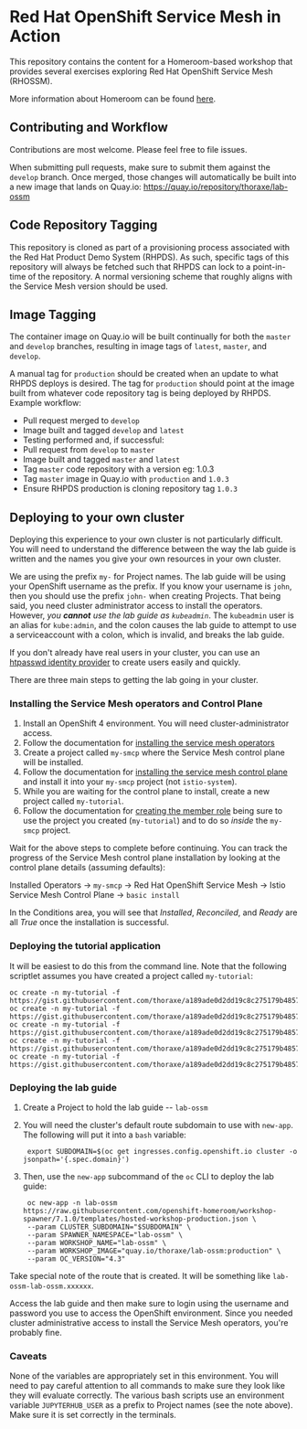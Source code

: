 # Red Hat OpenShift Service Mesh in Action
This repository contains the content for a Homeroom-based workshop that
provides several exercises exploring Red Hat OpenShift Service Mesh (RHOSSM).

More information about Homeroom can be found [here](https://github.com/openshift-homeroom/lab-workshop-content).

## Contributing and Workflow
Contributions are most welcome. Please feel free to file issues.

When submitting pull requests, make sure to submit them against the `develop`
branch. Once merged, those changes will automatically be built into a new
image that lands on Quay.io: https://quay.io/repository/thoraxe/lab-ossm

## Code Repository Tagging
This repository is cloned as part of a provisioning process associated with
the Red Hat Product Demo System (RHPDS). As such, specific tags of this
repository will always be fetched such that RHPDS can lock to a point-in-time
of the repository. A normal versioning scheme that roughly aligns with the Service Mesh version should be used.

## Image Tagging
The container image on Quay.io will be built continually for both the
`master` and `develop` branches, resulting in image tags of `latest`,
`master`, and `develop`.

A manual tag for `production` should be created when an update to what RHPDS
deploys is desired. The tag for `production` should point at the image built
from whatever code repository tag is being deployed by RHPDS.
Example workflow:

* Pull request merged to `develop`
* Image built and tagged `develop` and `latest`
* Testing performed and, if successful:
* Pull request from `develop` to `master`
* Image built and tagged `master` and `latest`
* Tag `master` code repository with a version eg: 1.0.3
* Tag `master` image in Quay.io with `production` and `1.0.3`
* Ensure RHPDS production is cloning repository tag `1.0.3`

## Deploying to your own cluster
Deploying this experience to your own cluster is not particularly difficult.
You will need to understand the difference between the way the lab guide is
written and the names you give your own resources in your own cluster.

We are using the prefix `my-` for Project names. The lab guide will be using
your OpenShift username as the prefix. If you know your username is `john`,
then you should use the prefix `john-` when creating Projects. That being
said, you need cluster administrator access to install the operators.
However, *you **cannot** use the lab guide as `kubeadmin`*. The `kubeadmin`
user is an alias for `kube:admin`, and the colon causes the lab guide to
attempt to use a serviceaccount with a colon, which is invalid, and breaks
the lab guide.

If you don't already have real users in your cluster, you can use an
[htpasswd identity
provider](https://docs.openshift.com/container-platform/4.4/authentication/identity_providers/configuring-htpasswd-identity-provider.html)
to create users easily and quickly.

There are three main steps to getting the lab going in your cluster.

### Installing the Service Mesh operators and Control Plane

1. Install an OpenShift 4 environment. You will need cluster-administrator access.
1. Follow the documentation for [installing the service mesh operators](https://docs.openshift.com/container-platform/4.5/service_mesh/service_mesh_install/installing-ossm.html#installing-ossm)
1. Create a project called `my-smcp` where the Service Mesh control plane will be installed.
1. Follow the documentation for [installing the service mesh control plane](https://docs.openshift.com/container-platform/4.5/service_mesh/service_mesh_install/installing-ossm.html#ossm-control-plane-deploy-operatorhub_installing-ossm) and install it into your `my-smcp` project (not `istio-system`).
1. While you are waiting for the control plane to install, create a new project called `my-tutorial`.
1. Follow the documentation for [creating the member role](https://docs.openshift.com/container-platform/4.5/service_mesh/service_mesh_install/installing-ossm.html#ossm-member-roll-create-console_installing-ossm) being sure to use the project you created (`my-tutorial`) and to do so *inside* the `my-smcp` project.

Wait for the above steps to complete before continuing. You can track the
progress of the Service Mesh control plane installation by looking at the
control plane details (assuming defaults):

Installed Operators -> `my-smcp` -> Red Hat OpenShift Service Mesh -> Istio Service Mesh Control Plane -> `basic install`

In the Conditions area, you will see that _Installed_, _Reconciled_, and
_Ready_ are all _True_ once the installation is successful.

### Deploying the tutorial application
It will be easiest to do this from the command line. Note that the following
scriptlet assumes you have created a project called `my-tutorial`:

```
oc create -n my-tutorial -f https://gist.githubusercontent.com/thoraxe/a189ade0d2dd19c8c275179b48577117/raw/02c4ea130cb6b1ebd83c7fd7a4cb2824fac179b7/curl.yaml 
oc create -n my-tutorial -f https://gist.githubusercontent.com/thoraxe/a189ade0d2dd19c8c275179b48577117/raw/02c4ea130cb6b1ebd83c7fd7a4cb2824fac179b7/customer.yaml
oc create -n my-tutorial -f https://gist.githubusercontent.com/thoraxe/a189ade0d2dd19c8c275179b48577117/raw/02c4ea130cb6b1ebd83c7fd7a4cb2824fac179b7/gateway.yaml
oc create -n my-tutorial -f https://gist.githubusercontent.com/thoraxe/a189ade0d2dd19c8c275179b48577117/raw/02c4ea130cb6b1ebd83c7fd7a4cb2824fac179b7/preference.yaml
oc create -n my-tutorial -f https://gist.githubusercontent.com/thoraxe/a189ade0d2dd19c8c275179b48577117/raw/0f55e6623bdd0a32b31be92f5b0869a0d7abf648/recommendation.yaml
```

### Deploying the lab guide

1. Create a Project to hold the lab guide -- `lab-ossm`
1. You will need the cluster's default route subdomain to use with `new-app`. The following will put it into a `bash` variable:

        export SUBDOMAIN=$(oc get ingresses.config.openshift.io cluster -o jsonpath='{.spec.domain}')

1. Then, use the `new-app` subcommand of the `oc` CLI to deploy the lab guide:

        oc new-app -n lab-ossm https://raw.githubusercontent.com/openshift-homeroom/workshop-spawner/7.1.0/templates/hosted-workshop-production.json \
        --param CLUSTER_SUBDOMAIN="$SUBDOMAIN" \
        --param SPAWNER_NAMESPACE="lab-ossm" \
        --param WORKSHOP_NAME="lab-ossm" \
        --param WORKSHOP_IMAGE="quay.io/thoraxe/lab-ossm:production" \
        --param OC_VERSION="4.3"

Take special note of the route that is created. It will be something like `lab-ossm-lab-ossm.xxxxxx`. 

Access the lab guide and then make sure to login using the username and
password you use to access the OpenShift environment. Since you needed
cluster administrative access to install the Service Mesh operators, you're
probably fine.

### Caveats
None of the variables are appropriately set in this environment. You will
need to pay careful attention to all commands to make sure they look like
they will evaluate correctly. The various bash scripts use an environment
variable `JUPYTERHUB_USER` as a prefix to Project names (see the note above).
Make sure it is set correctly in the terminals.
